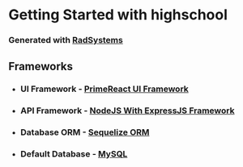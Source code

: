 # Getting Started with highschool

### Generated with [RadSystems](https://radsystems.io)

## Frameworks

- ### UI Framework - [PrimeReact UI Framework](https://primefaces.org/primereact)
- ### API Framework - [NodeJS With ExpressJS Framework](https://expressjs.com)
- ### Database ORM - [Sequelize ORM](https://sequelize.org/)
- ### Default Database - [MySQL](https://www.mysql.com/)
